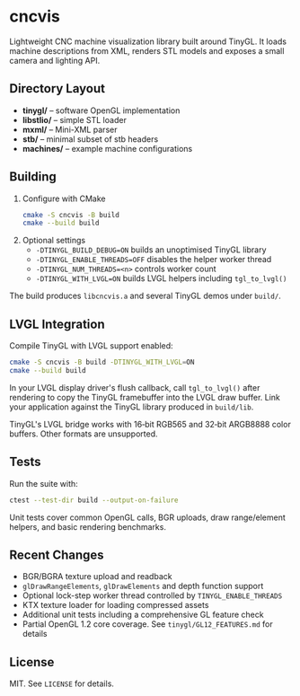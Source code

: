# cncvis

Lightweight CNC machine visualization library built around TinyGL. It loads machine descriptions from XML, renders STL models and exposes a small camera and lighting API.

## Directory Layout
- **tinygl/** – software OpenGL implementation
- **libstlio/** – simple STL loader
- **mxml/** – Mini-XML parser
- **stb/** – minimal subset of stb headers
- **machines/** – example machine configurations

## Building
1. Configure with CMake
   ```bash
   cmake -S cncvis -B build
   cmake --build build
   ```
2. Optional settings
   - `-DTINYGL_BUILD_DEBUG=ON` builds an unoptimised TinyGL library
   - `-DTINYGL_ENABLE_THREADS=OFF` disables the helper worker thread
   - `-DTINYGL_NUM_THREADS=<n>` controls worker count
   - `-DTINYGL_WITH_LVGL=ON` builds LVGL helpers including `tgl_to_lvgl()`

The build produces `libcncvis.a` and several TinyGL demos under `build/`.

## LVGL Integration

Compile TinyGL with LVGL support enabled:

```bash
cmake -S cncvis -B build -DTINYGL_WITH_LVGL=ON
cmake --build build
```

In your LVGL display driver's flush callback, call `tgl_to_lvgl()` after rendering
to copy the TinyGL framebuffer into the LVGL draw buffer.  Link your application
against the TinyGL library produced in `build/lib`.

TinyGL's LVGL bridge works with 16‑bit RGB565 and 32‑bit ARGB8888 color buffers.
Other formats are unsupported.

## Tests
Run the suite with:
```bash
ctest --test-dir build --output-on-failure
```
Unit tests cover common OpenGL calls, BGR uploads, draw range/element helpers, and basic rendering benchmarks.

## Recent Changes
- BGR/BGRA texture upload and readback
- `glDrawRangeElements`, `glDrawElements` and depth function support
- Optional lock-step worker thread controlled by `TINYGL_ENABLE_THREADS`
- KTX texture loader for loading compressed assets
- Additional unit tests including a comprehensive GL feature check
- Partial OpenGL 1.2 core coverage. See `tinygl/GL12_FEATURES.md` for details

## License
MIT. See `LICENSE` for details.
